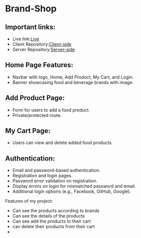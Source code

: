 # Brand-Shop

## Important links:
* Live link:[Live](https://brand-shop-e81ca.web.app/)
* Client Repository:[Client-side](https://github.com/istiakahmedsarker/Brand-shop-client)
* Server Repository:[Server-side](https://github.com/istiakahmedsarker/Brand-shop-server)

## Home Page Features:
* Navbar with logo, Home, Add Product, My Cart, and Login.
* Banner showcasing food and beverage brands with image.
  
## Add Product Page:
* Form for users to add a food product.
* Private/protected route.
  
  
## My Cart Page:
* Users can view and delete added food products.
  
## Authentication:
* Email and password-based authentication.
* Registration and login pages.
* Password error validation on registration.
* Display errors on login for mismatched password and email.
* Additional login options (e.g., Facebook, GitHub, Google).


Features of my project:
 * Can see the products according to brands
 * Can see the details of the products
 * Can see add the products to their cart
 * can delete their products from their cart
 * 

